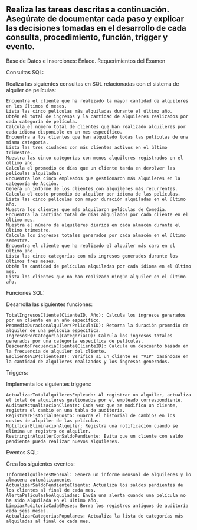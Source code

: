 ## Realiza las tareas descritas a continuación. Asegúrate de documentar cada paso y explicar las decisiones tomadas en el desarrollo de cada consulta, procedimiento, función, trigger y evento.


Base de Datos e Inserciones: Enlace.
Requerimientos del Examen

Consultas SQL:

Realiza las siguientes consultas en SQL relacionadas con el sistema de alquiler de películas:

    Encuentra el cliente que ha realizado la mayor cantidad de alquileres en los últimos 6 meses.
    Lista las cinco películas más alquiladas durante el último año.
    Obtén el total de ingresos y la cantidad de alquileres realizados por cada categoría de película.
    Calcula el número total de clientes que han realizado alquileres por cada idioma disponible en un mes específico.
    Encuentra a los clientes que han alquilado todas las películas de una misma categoría.
    Lista las tres ciudades con más clientes activos en el último trimestre.
    Muestra las cinco categorías con menos alquileres registrados en el último año.
    Calcula el promedio de días que un cliente tarda en devolver las películas alquiladas.
    Encuentra los cinco empleados que gestionaron más alquileres en la categoría de Acción.
    Genera un informe de los clientes con alquileres más recurrentes.
    Calcula el costo promedio de alquiler por idioma de las películas.
    Lista las cinco películas con mayor duración alquiladas en el último año.
    Muestra los clientes que más alquilaron películas de Comedia.
    Encuentra la cantidad total de días alquilados por cada cliente en el último mes.
    Muestra el número de alquileres diarios en cada almacén durante el último trimestre.
    Calcula los ingresos totales generados por cada almacén en el último semestre.
    Encuentra el cliente que ha realizado el alquiler más caro en el último año.
    Lista las cinco categorías con más ingresos generados durante los últimos tres meses.
    Obtén la cantidad de películas alquiladas por cada idioma en el último mes.
    Lista los clientes que no han realizado ningún alquiler en el último año.

Funciones SQL:

Desarrolla las siguientes funciones:

    TotalIngresosCliente(ClienteID, Año): Calcula los ingresos generados por un cliente en un año específico.
    PromedioDuracionAlquiler(PeliculaID): Retorna la duración promedio de alquiler de una película específica.
    IngresosPorCategoria(CategoriaID): Calcula los ingresos totales generados por una categoría específica de películas.
    DescuentoFrecuenciaCliente(ClienteID): Calcula un descuento basado en la frecuencia de alquiler del cliente.
    EsClienteVIP(ClienteID): Verifica si un cliente es "VIP" basándose en la cantidad de alquileres realizados y los ingresos generados.

Triggers:

Implementa los siguientes triggers:

    ActualizarTotalAlquileresEmpleado: Al registrar un alquiler, actualiza el total de alquileres gestionados por el empleado correspondiente.
    AuditarActualizacionCliente: Cada vez que se modifica un cliente, registra el cambio en una tabla de auditoría.
    RegistrarHistorialDeCosto: Guarda el historial de cambios en los costos de alquiler de las películas.
    NotificarEliminacionAlquiler: Registra una notificación cuando se elimina un registro de alquiler.
    RestringirAlquilerConSaldoPendiente: Evita que un cliente con saldo pendiente pueda realizar nuevos alquileres.

Eventos SQL:

Crea los siguientes eventos:

    InformeAlquileresMensual: Genera un informe mensual de alquileres y lo almacena automáticamente.
    ActualizarSaldoPendienteCliente: Actualiza los saldos pendientes de los clientes al final de cada mes.
    AlertaPeliculasNoAlquiladas: Envía una alerta cuando una película no ha sido alquilada en el último año.
    LimpiarAuditoriaCada6Meses: Borra los registros antiguos de auditoría cada seis meses.
    ActualizarCategoriasPopulares: Actualiza la lista de categorías más alquiladas al final de cada mes.
##
